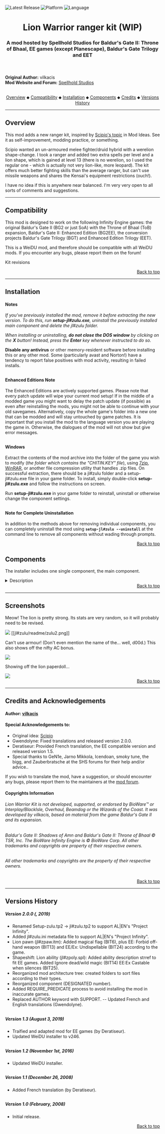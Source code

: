 
![Latest Release](https://img.shields.io/static/v1?label=release&message=v2.0.0&color=darkred)<a name="top" id="top">
![Platform](https://img.shields.io/static/v1?label=platform&message=windows&color=informational)
![Language](https://img.shields.io/static/v1?label=language&message=English%20%7C%20French&color=limegreen)

<div align="center"><h1></a>Lion Warrior ranger kit (WIP)</h1>

<h3>A mod hosted by Spellhold Studios for Baldur's Gate II: Throne of Bhaal, EE games (except Planescape),
Baldur's Gate Trilogy and EET<h3>

</div><br />


**Original Author:** vilkacis  
**Mod Website and Forum:** <a href="http://www.shsforums.net/topic/31691-the-lion-warrior-kit-formerly-zulu-still-a-ranger/">Spellhold Studios</a><br /><br />


<div align="center">
<a href="#intro">Overview</a> &#x2B25; <a href="#compat">Compatibility</a> &#x2B25; <a href="#installation">Installation</a> &#x2B25; <a href="#components">Components</a> &#x2B25; <a href="#credits">Credits</a> &#x2B25; <a href="#versions">Versions History</a></center></br>
</div>

<hr>


## <a name="intro" id="intro"></a>Overview

This mod adds a new ranger kit, inspired by <a href="http://www.shsforums.net/topic/31654-thandi-the-zulu-warrior/">Scipio's topic</a> in Mod Ideas. See it as self-improvement, modding practice, or something.

Scipio wanted an un-armoured melee fighter/druid hybrid with a werelion shape-change. I took a ranger and added two extra spells per level and a lion shape, which is gained at level 13 (there is no werelion, so I used the regular one - which is actually not very lion-like, more leopard). The kit offers much better fighting skills than the average ranger, but can't use missile weapons and shares the Kensai's equipment restrictions (ouch!).

I have no idea if this is anywhere near balanced. I'm very very open to all sorts of comments and suggestions.


<hr>


## <a name="compat" id="compat"></a>Compatibility

This mod is designed to work on the following Infinity Engine games: the original Baldur's Gate II (BG2 or just SoA) with the Throne of Bhaal (ToB) expansion, Baldur's Gate II: Enhanced Edition (BG2EE), the conversion projects Baldur's Gate Trilogy (BGT) and Enhanced Edition Trilogy (EET).

This is a WeiDU mod, and therefore should be compatible with all WeiDU mods. If you encounter any bugs, please report them on the forum!<br>


Kit revisions

<div align="right"><a href="#top">Back to top</a></div>


<hr>


## <a name="installation" id="installation"></a>Installation

#### Notes

<em>If you've previously installed the mod, remove it before extracting the new version. To do this, run **setup-jl#zulu.exe**, uninstall the previously installed main component and delete the jl#zulu folder.</em>

<em>When installing or uninstalling, **do not close the DOS window** by clicking on the **X** button! Instead, press the **Enter** key whenever instructed to do so.</em>

**Disable any antivirus** or other memory-resident software before installing this or any other mod. Some (particularly avast and Norton!) have a tendency to report false positives with mod activity, resulting in failed installs.

## 

#### Enhanced Editions Note

The Enhanced Editions are actively supported games. Please note that every patch update will wipe your current mod setup! If in the middle of a modded game you might want to delay the patch update (if possible) as even after reinstalling the mods, you might not be able to continue with your old savegames. Alternatively, copy the whole game's folder into a new one that can be modded and will stay untouched by game patches. It is important that you install the mod to the language version you are playing the game in. Otherwise, the dialogues of the mod will not show but give error messages.

## 

#### Windows

Extract the contents of the mod archive into the folder of the game you wish to modify (<em>the folder which contains the "CHITIN.KEY" file</em>), using <a href="http://www.7-zip.org/download.html">7zip</a>, <a href="http://www.rarlab.com/download.htm">WinRAR</a>, or another file compression utility that handles .zip files. On successful extraction, there should be a jl#zulu folder and a setup-jl#zulu.exe file in your game folder. To install, simply double-click **setup-jl#zulu.exe** and follow the instructions on screen.

Run **setup-jl#zulu.exe** in your game folder to reinstall, uninstall or otherwise change the component settings.

## 

#### Note for Complete Uninstallation

In addition to the methods above for removing individual components, you can completely uninstall the mod using **`setup-jl#zulu --uninstall`** at the command line to remove all components without wading through prompts.</br>
<div align="right"><a href="#top">Back to top</a></div>


## <a name="components" id="components"></a>Components

The installer includes one single component, the main component.

<details><summary>Description</summary>
<p></br>
LION WARRIOR: This ranger follows traditions handed down by the Lion Tribes of Shaar, combining deadly fighting ability with unmatched wilderness survival skills and a particularly strong connection with Nature. He disdains missile weapons, but few can match his strength in melee.

Advantages:
- +2 bonus to Armor Class at 1st level, plus an additional +2 bonus at 15th level.
- +1 bonus to hit and damage rolls every 10 levels (starting at 1st level).
- 13th level: May shapeshift into the form of a lion once per day. Gains one additional use every 5 levels thereafter.
- May memorize two extra spells of each level.
- May attain the highest level of mastery in any melee weapon.

Disadvantages:
- May not use missile weapons
- May not wear armor
- May not wear gauntlets or bracers
- Does not gain the ranger's Charm Animal ability
</p>
</details>
<div align="right"><a href="#top">Back to top</a></div>


<hr>


## <a name="screenshots" id="screenshots"></a>Screenshots

Meow! The lion is pretty strong. Its stats are very random, so it will probably need to be revised. 

<img src="jl%23zulu/readme/zulu2.png">
[[jl#zulu/readme/zulu2.png]]

Can't use armour! (Don't even mention the name of the... well, d00d.) This also shows off the nifty AC bonus.

<img src="jl%23zulu/readme/zulu1.png">

Showing off the lion paperdoll...

<img src="jl%23zulu/readme/zulu3.png">
<div align="right"><a href="#top">Back to top</a></div>


<hr>


## <a name="credits" id="credits"></a>Credits and Acknowledgements

#### Author: <a href="http://www.shsforums.net/user/6209-vilkacis/">vilkacis</a>


#### Special Acknowledgements to:

- Original idea: <a href="http://www.shsforums.net/user/8913-scipio/">Scipio</a>
- Gwendolyne: Fixed translations and released version 2.0.0.
- Deratiseur: Provided French translation, the EE compatible version and released version 1.5.
- Special thanks to GeN1e, Jarno Mikkola, Icendoan, smoky tune, the bigg, and Zauberbratsche at the SHS forums for their help and/or advice..

If you wish to translate the mod, have a suggestion, or should encounter any bugs, please report them to the maintainers at the <a href="http://www.shsforums.net/topic/31691-the-lion-warrior-kit-formerly-zulu-still-a-ranger/">mod forum</a>.</br>


#### Copyrights Information

###### Lion Warrior Kit is not developed, supported, or endorsed by BioWare&trade; or Interplay/BlackIsle, Overhaul, Beamdog or the Wizards of the Coast. It was developed by vilkacis, based on material from the game Baldur's Gate II and its expansion.
###### Baldur's Gate II: Shadows of Amn and Baldur's Gate II: Throne of Bhaal &copy; TSR, Inc. The BioWare Infinity Engine is &copy; BioWare Corp. All other trademarks and copyrights are property of their respective owners.
###### All other trademarks and copyrights are the property of their respective owners.</br>
<div align="right"><a href="#top">Back to top</a></div>


<hr>


## <a name="versions" id="versions"></a>Versions History

##### Version 2.0.0 (, 2019)

- Renamed Setup-zulu.tp2 -> jl#zulu.tp2 to support AL|EN's "Project Infinity".
- Added jl#zulu.ini metadata file to support AL|EN's "Project Infinity".
- Lion pawn (jl#zpaw.itm): Added magical flag (BIT6), plus EE: Forbid off-hand weapon (BIT13) and EE/Ex: Undispellable (BIT24) according to the game.
- Shapeshift: Lion ability (jl#zpoly.spl): Added ability description strref to fit EE games. Added Ignore dead/wild magic (BIT14) EE:Ex Castable when silences (BIT25).
- Reorganized mod architecture tree: created folders to sort files according to their types.
- Reorganized component (DESIGNATED number).
- Added REQUIRE_PREDICATE process to avoid installing the mod in inaccurate games.
- Replaced AUTHOR keyword with SUPPORT.
-- Updated French and English translations (Gwendolyne).

## 

##### Version 1.3 (August 3, 2019)

- Traified and adapted mod for EE games (by Deratiseur).
- Updated WeiDU installer to v246.

## 

##### Version 1.2 (November 1st, 2016)

- Updated WeiDU installer.

## 

##### Version 1.1 (December 26, 2008)

- Added French translation (by Deratiseur).

## 

##### Version 1.0 (February, 2008)

- Initial release.
<div align="right"><a href="#top">Back to top</a></div>

